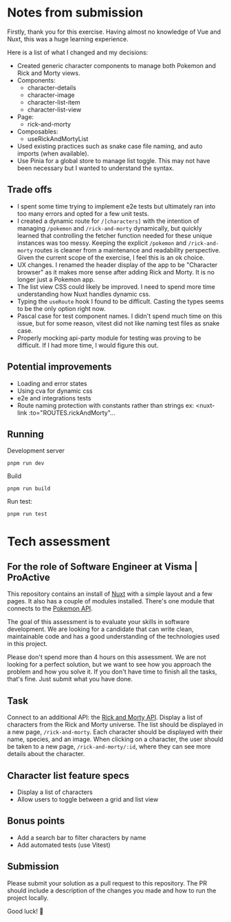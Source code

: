 # Notes from submission

Firstly, thank you for this exercise. Having almost no knowledge of Vue and Nuxt, this was a huge learning experience.

Here is a list of what I changed and my decisions:

- Created generic character components to manage both Pokemon and Rick and Morty views.
- Components:
  - character-details
  - character-image
  - character-list-item
  - character-list-view
- Page:
  - rick-and-morty
- Composables:
  - useRickAndMortyList
- Used existing practices such as snake case file naming, and auto imports (when available).
- Use Pinia for a global store to manage list toggle. This may not have been necessary but I wanted to understand the syntax.

## Trade offs

- I spent some time trying to implement e2e tests but ultimately ran into too many errors and opted for a few unit tests.
- I created a dynamic route for `/[characters]` with the intention of managing `/pokemon` and `/rick-and-morty` dynamically, but quickly learned that controlling the fetcher function needed for these unique instances was too messy. Keeping the explicit `/pokemon` and `/rick-and-morty` routes is cleaner from a maintenance and readability perspective. Given the current scope of the exercise, I feel this is an ok choice.
- UX changes. I renamed the header display of the app to be "Character browser" as it makes more sense after adding Rick and Morty. It is no longer just a Pokemon app.
- The list view CSS could likely be improved. I need to spend more time understanding how Nuxt handles dynamic css.
- Typing the `useRoute` hook I found to be difficult. Casting the types seems to be the only option right now.
- Pascal case for test component names. I didn't spend much time on this issue, but for some reason, vitest did not like naming test files as snake case.
- Properly mocking api-party module for testing was proving to be difficult. If I had more time, I would figure this out.

## Potential improvements

- Loading and error states
- Using cva for dynamic css
- e2e and integrations tests
- Route naming protection with constants rather than strings ex: <nuxt-link :to="ROUTES.rickAndMorty"...

## Running

Development server

```
pnpm run dev
```

Build

```
pnpm run build
```

Run test:

```
pnpm run test
```

# Tech assessment

## For the role of Software Engineer at Visma | ProActive

This repository contains an install of [Nuxt](https://nuxt.com/) with a simple layout and a few pages. It also has a couple of modules installed. There's one module that connects to the [Pokemon API](https://pokeapi.co/).

The goal of this assessment is to evaluate your skills in software development. We are looking for a candidate that can write clean, maintainable code and has a good understanding of the technologies used in this project.

Please don't spend more than 4 hours on this assessment. We are not looking for a perfect solution, but we want to see how you approach the problem and how you solve it. If you don't have time to finish all the tasks, that's fine. Just submit what you have done.

## Task

Connect to an additional API: the [Rick and Morty API](https://rickandmortyapi.com/). Display a list of characters from the Rick and Morty universe. The list should be displayed in a new page, `/rick-and-morty`. Each character should be displayed with their name, species, and an image. When clicking on a character, the user should be taken to a new page, `/rick-and-morty/:id`, where they can see more details about the character.

## Character list feature specs

- Display a list of characters
- Allow users to toggle between a grid and list view

## Bonus points

- Add a search bar to filter characters by name
- Add automated tests (use Vitest)

## Submission

Please submit your solution as a pull request to this repository. The PR should include a description of the changes you made and how to run the project locally.

Good luck! 🚀
